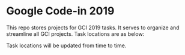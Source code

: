 # Google Code-in 2019

This repo stores projects for GCI 2019 tasks. It serves to organize and streamline all GCI projects. 
Task locations are as below:



Task locations will be updated from time to time.
